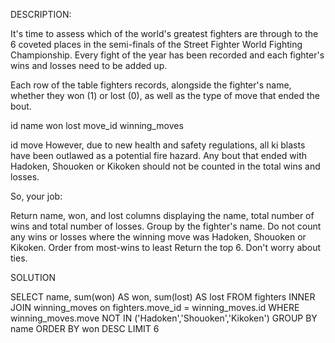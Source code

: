 DESCRIPTION:

It's time to assess which of the world's greatest fighters are through to the 6 coveted places in the semi-finals of the Street Fighter World Fighting Championship. Every fight of the year has been recorded and each fighter's wins and losses need to be added up.

Each row of the table fighters records, alongside the fighter's name, whether they won (1) or lost (0), as well as the type of move that ended the bout.

id
name
won
lost
move_id
winning_moves

id
move
However, due to new health and safety regulations, all ki blasts have been outlawed as a potential fire hazard. Any bout that ended with Hadoken, Shouoken or Kikoken should not be counted in the total wins and losses.

So, your job:

Return name, won, and lost columns displaying the name, total number of wins and total number of losses. Group by the fighter's name.
Do not count any wins or losses where the winning move was Hadoken, Shouoken or Kikoken.
Order from most-wins to least
Return the top 6. Don't worry about ties.

SOLUTION

SELECT
name,
sum(won) AS won,
sum(lost) AS lost
FROM fighters
INNER JOIN winning_moves on fighters.move_id = winning_moves.id
WHERE winning_moves.move NOT IN ('Hadoken','Shouoken','Kikoken')
GROUP BY
name
ORDER BY
won DESC
LIMIT 6
